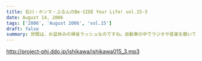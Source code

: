 ```yaml
---
title: 石川・ホンマ・ぶるんのBe-SIDE Your Life! vol.15-3
date: August 14, 2006
tags: ['2006', 'August 2006', 'vol.15']
draft: false
summary: 世間は、お盆休みの帰省ラッシュなのですね。自動車の中でラジオや音楽を聴いている人も多いはず・・・ポッドキャストを車内のFMトランスミッタで電波を飛ばして聴いている人なんているのかな？NAMAEはそうやってクルマの中でポッドキャストを、聴いてみたりしているのですが、皆さんいかがなもんでしょうか？そんな中、三本目が実行です。いつも週末を利用してメールを書いていただいているリスナーの皆さんにはご迷惑をおかけしますがご勘弁！！NAMAE
---
```


http://project-phi.ddo.jp/ishikawa/ishikawa015_3.mp3